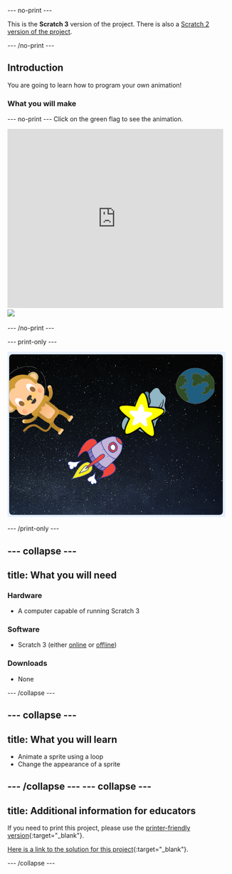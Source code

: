 --- no-print ---

This is the **Scratch 3** version of the project. There is also a [Scratch 2 version of the project](https://projects.raspberrypi.org/en/projects/lost-in-space-scratch2).

--- /no-print ---

## Introduction

You are going to learn how to program your own animation!

### What you will make

--- no-print ---
Click on the green flag to see the animation.

<div class="scratch-preview">
  <iframe allowtransparency="true" width="485" height="402" src="https://scratch.mit.edu/projects/embed/276873231/?autostart=false" frameborder="0" scrolling="no"></iframe>
  <img src="images/space-final.png">
</div>

--- /no-print ---

--- print-only ---

![Complete project](images/showcase_static.png)

--- /print-only ---

--- collapse ---
---
title: What you will need
---
### Hardware

+ A computer capable of running Scratch 3

### Software

+ Scratch 3 (either [online](http://rpf.io/scratchon) or [offline](http://rpf.io/scratchoff))

### Downloads

+ None

--- /collapse ---

--- collapse ---
---
title: What you will learn
---

+ Animate a sprite using a loop
+ Change the appearance of a sprite

--- /collapse ---
--- collapse ---
---
title: Additional information for educators
---

If you need to print this project, please use the [printer-friendly version](https://projects.raspberrypi.org/en/projects/lost-in-space/print){:target="_blank"}.

[Here is a link to the solution for this project](http://rpf.io/p/en/lost-in-space-get){:target="_blank"}.

--- /collapse ---

